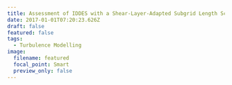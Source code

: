 ```yaml
---
title: Assessment of IDDES with a Shear-Layer-Adapted Subgrid Length Scale
date: 2017-01-01T07:20:23.626Z
draft: false
featured: false
tags:
  - Turbulence Modelling
image:
  filename: featured
  focal_point: Smart
  preview_only: false
---
```

